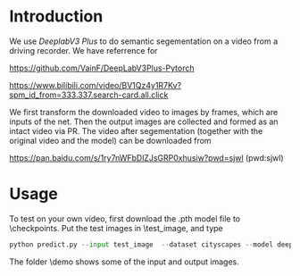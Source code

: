 # Introduction
We use *DeeplabV3 Plus* to do semantic segementation on a video from a driving recorder. We have referrence for 

https://github.com/VainF/DeepLabV3Plus-Pytorch 

https://www.bilibili.com/video/BV1Qz4y1R7Kv?spm_id_from=333.337.search-card.all.click

We first transform the downloaded video to images by frames, which are inputs of the net. Then the output images are collected and formed as an intact video via PR. The video after segementation (together with the original video and the model) can be downloaded from

https://pan.baidu.com/s/1ry7nWFbDlZJsGRP0xhusiw?pwd=sjwl (pwd:sjwl)

# Usage
To test on your own video, first download the .pth model file to \checkpoints. Put the test images in \test_image, and type 

```python
python predict.py --input test_image  --dataset cityscapes --model deeplabv3plus_mobilenet --ckpt checkpoints/mydeeplab.pth --save_val_results_to test_results
```

The folder \demo shows some of the input and output images.
